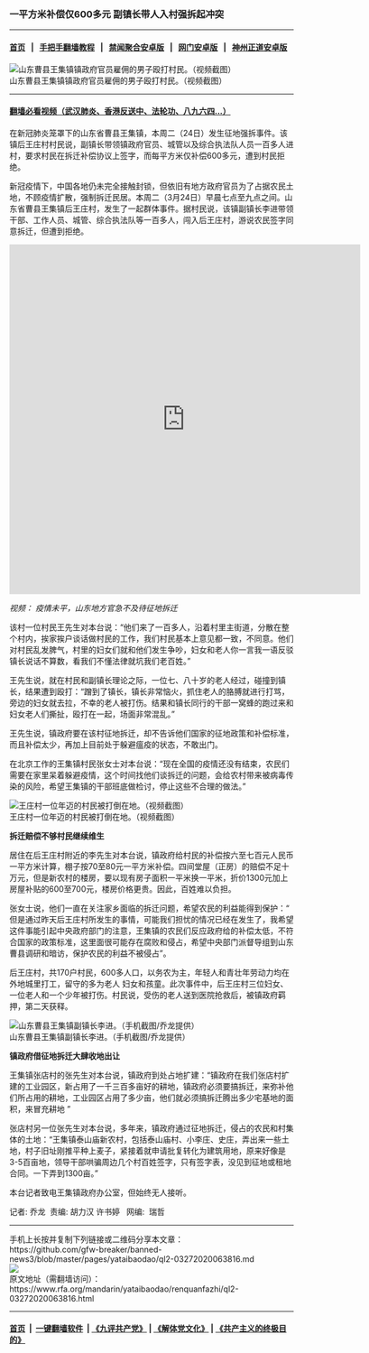 ### 一平方米补偿仅600多元  副镇长带人入村强拆起冲突
------------------------

#### [首页](https://github.com/gfw-breaker/banned-news3/blob/master/README.md) &nbsp;&nbsp;|&nbsp;&nbsp; [手把手翻墙教程](https://github.com/gfw-breaker/guides/wiki) &nbsp;&nbsp;|&nbsp;&nbsp; [禁闻聚合安卓版](https://github.com/gfw-breaker/bn-android) &nbsp;&nbsp;|&nbsp;&nbsp; [网门安卓版](https://github.com/oGate2/oGate) &nbsp;&nbsp;|&nbsp;&nbsp; [神州正道安卓版](https://github.com/SzzdOgate/update) 



<div id="headerimg">
 <img alt="山东曹县王集镇镇政府官员雇佣的男子殴打村民。（视频截图）" src="https://www.rfa.org/mandarin/yataibaodao/renquanfazhi/ql2-03272020063816.html/m0327-ql2p1.jpg/@@images/09ba12b3-44a8-4517-89ed-9318e2efb15c.jpeg" title="山东曹县王集镇镇政府官员雇佣的男子殴打村民。（视频截图）"/>
 <div id="headerimgcontents">
  <div id="headerimgcaption">
   <span>
    山东曹县王集镇镇政府官员雇佣的男子殴打村民。（视频截图）
   </span>
   <!-- zoomattribute -->
  </div>
  <!-- headerimgcaption -->
 </div>
 <!-- headerimagecontents -->
</div>

<hr/>


#### [翻墙必看视频（武汉肺炎、香港反送中、法轮功、八九六四...）](https://github.com/gfw-breaker/banned-news3/blob/master/pages/link3.md)

<div id="storytext">
 <div>
  <div class="slot_header">
  </div>
 </div>
 <p>
  在新冠肺炎笼罩下的山东省曹县王集镇，本周二（24日）发生征地强拆事件。该镇后王庄村村民说，副镇长带领镇政府官员、城管以及综合执法队人员一百多人进村，要求村民在拆迁补偿协议上签字，而每平方米仅补偿600多元，遭到村民拒绝。
 </p>
 <p>
  新冠疫情下，中国各地仍未完全接触封锁，但依旧有地方政府官员为了占据农民土地，不顾疫情扩散，强制拆迁民居。本周二（3月24日）早晨七点至九点之间。山东省曹县王集镇后王庄村，发生了一起群体事件。据村民说，该镇副镇长李进带领干部、工作人员、城管、综合执法队等一百多人，闯入后王庄村，游说农民签字同意拆迁，但遭到拒绝。
 </p>
 <p>
 </p>
 <p>
 </p>
 <p>
  <i>
   <iframe frameborder="0" height="620" scrolling="no" src="https://www.facebook.com/plugins/video.php?href=https%3A%2F%2Fwww.facebook.com%2FRFAChinese%2Fvideos%2F201999084549178%2F&amp;show_text=0&amp;width=22" width="622">
   </iframe>
  </i>
 </p>
 <p>
  <i>
  </i>
 </p>
 <p>
  <i>
   视频：
   <span>
    <span title="疫情未平，山东地方官急不及待征地拆迁">
     疫情未平，山东地方官急不及待征地拆迁
    </span>
   </span>
  </i>
 </p>
 <p>
 </p>
 <p>
  该村一位村民王先生对本台说：“他们来了一百多人，沿着村里主街道，分散在整个村内，挨家挨户谈话做村民的工作，我们村民基本上意见都一致，不同意。他们对村民乱发脾气，村里的妇女们就和他们发生争吵，妇女和老人你一言我一语反驳镇长说话不算数，看我们不懂法律就坑我们老百姓。”
 </p>
 <p>
  王先生说，就在村民和副镇长理论之际，一位七、八十岁的老人经过，碰撞到镇长，结果遭到殴打：“蹭到了镇长，镇长非常恼火，抓住老人的胳膊就进行打骂，旁边的妇女就去拉，不幸的老人被打伤。结果和镇长同行的干部一窝蜂的跑过来和妇女老人们撕扯，殴打在一起，场面非常混乱。”
 </p>
 <p>
  王先生说，镇政府要在该村征地拆迁，却不告诉他们国家的征地政策和补偿标准，而且补偿太少，再加上目前处于躲避瘟疫的状态，不敢出门。
 </p>
 <p>
  在北京工作的王集镇村民张女士对本台说：“现在全国的疫情还没有结束，农民们需要在家里呆着躲避疫情，这个时间找他们谈拆迁的问题，会给农村带来被病毒传染的风险，希望王集镇的干部班底做检讨，停止这些不合理的做法。”
 </p>
 <p>
 </p>
 <p>
  <div class="image-inline captioned" style="width:1125px;">
   <div style="width:1125px;">
    <img alt="王庄村一位年迈的村民被打倒在地。（视频截图）" src="https://www.rfa.org/mandarin/yataibaodao/renquanfazhi/ql2-03272020063816.html/m0327-ql2p2.jpg" title="王庄村一位年迈的村民被打倒在地。（视频截图）"/>
   </div>
   <div class="image-caption">
    <span style="width:1125px;">
     王庄村一位年迈的村民被打倒在地。（视频截图）
    </span>
    <span class="copyright">
    </span>
   </div>
  </div>
 </p>
 <p>
  <b>
   拆迁赔偿不够村民继续维生
  </b>
 </p>
 <p>
  <b>
  </b>
 </p>
 <p>
  居住在后王庄村附近的李先生对本台说，镇政府给村民的补偿按六至七百元人民币一平方米计算，棚子按70至80元一平方米补偿。四间堂屋（正房）的赔偿不足十万元，但是新农村的楼房，要以现有房子面积一平米换一平米，折价1300元加上房屋补贴的600至700元，楼房价格更贵。因此，百姓难以负担。
 </p>
 <p>
  张女士说，他们一直在关注家乡面临的拆迁问题，希望农民的利益能得到保护：“ 但是通过昨天后王庄村所发生的事情，可能我们担忧的情况已经在发生了，我希望这件事能引起中央政府部门的注意，王集镇的农民们反应政府给的补偿太低，不符合国家的政策标准，这里面很可能存在腐败和侵占，希望中央部门派督导组到山东曹县调研和暗访，保护农民的利益不被侵占”。
 </p>
 <p>
  后王庄村，共170户村民，600多人口，以务农为主，年轻人和青壮年劳动力均在外地城里打工，留守的多为老人 妇女和孩童。此次事件中，后王庄村三位妇女、一位老人和一个少年被打伤。村民说，受伤的老人送到医院抢救后，被镇政府羁押，第二天获释。
 </p>
 <p>
 </p>
 <p>
  <div class="image-inline captioned" style="width:1125px;">
   <div style="width:1125px;">
    <img alt="山东曹县王集镇副镇长李进。（手机截图/乔龙提供）" src="https://www.rfa.org/mandarin/yataibaodao/renquanfazhi/ql2-03272020063816.html/m0327-ql2p3.jpg" title="山东曹县王集镇副镇长李进。（手机截图/乔龙提供）"/>
   </div>
   <div class="image-caption">
    <span style="width:1125px;">
     山东曹县王集镇副镇长李进。（手机截图/乔龙提供）
    </span>
    <span class="copyright">
    </span>
   </div>
  </div>
 </p>
 <p>
  <b>
   镇政府借征地拆迁大肆收地出让
  </b>
 </p>
 <p>
  王集镇张店村的张先生对本台说，镇政府到处占地扩建：“镇政府在我们张店村扩建的工业园区，新占用了一千三百多亩好的耕地，镇政府必须要搞拆迁，来弥补他们所占用的耕地，工业园区占用了多少亩，他们就必须搞拆迁腾出多少宅基地的面积，来冒充耕地 ”
 </p>
 <p>
  张店村另一位张先生对本台说，多年来，镇政府通过征地拆迁，侵占的农民和村集体的土地：“王集镇泰山庙新农村，包括泰山庙村、小李庄、史庄，弄出来一些土地，村子旧址刚推平种上麦子，紧接着就申请批复转化为建筑用地，原来好像是3-5百亩地，领导干部哄骗周边几个村百姓签字，只有签字表，没见到征地或租地合同。一下弄到1300亩。”
 </p>
 <p>
  本台记者致电王集镇政府办公室，但始终无人接听。
 </p>
 <p>
 </p>
 <p>
  记者: 乔龙  责编: 胡力汉 许书婷   网编:  瑞哲
 </p>
</div>

<hr/>
手机上长按并复制下列链接或二维码分享本文章：<br/>
https://github.com/gfw-breaker/banned-news3/blob/master/pages/yataibaodao/ql2-03272020063816.md <br/>
<a href='https://github.com/gfw-breaker/banned-news3/blob/master/pages/yataibaodao/ql2-03272020063816.md'><img src='https://github.com/gfw-breaker/banned-news3/blob/master/pages/yataibaodao/ql2-03272020063816.md.png'/></a> <br/>
原文地址（需翻墙访问）：https://www.rfa.org/mandarin/yataibaodao/renquanfazhi/ql2-03272020063816.html


------------------------
#### [首页](https://github.com/gfw-breaker/banned-news3/blob/master/README.md) &nbsp;|&nbsp; [一键翻墙软件](https://github.com/gfw-breaker/nogfw/blob/master/README.md) &nbsp;| [《九评共产党》](https://github.com/gfw-breaker/9ping.md/blob/master/README.md#九评之一评共产党是什么) | [《解体党文化》](https://github.com/gfw-breaker/jtdwh.md/blob/master/README.md) | [《共产主义的终极目的》](https://github.com/gfw-breaker/gczydzjmd.md/blob/master/README.md)


<img src='http://gfw-breaker.win/banned-news3/pages/yataibaodao/ql2-03272020063816.md' width='0px' height='0px'/>